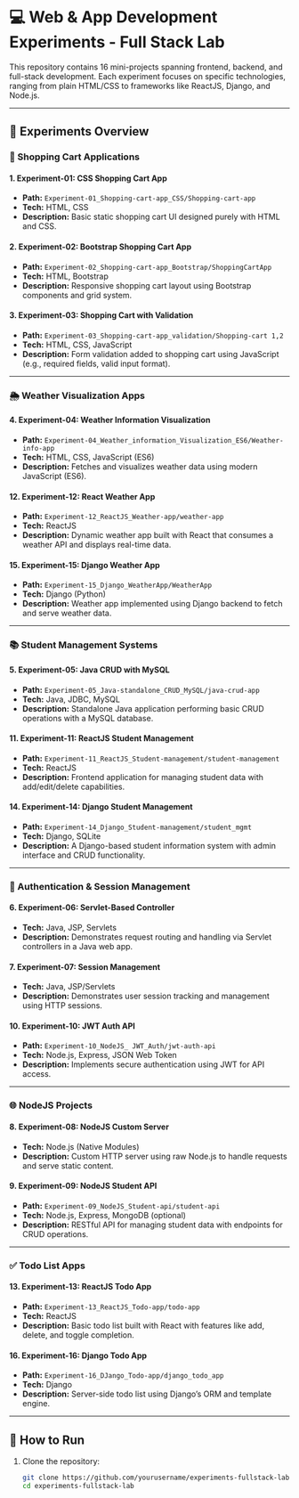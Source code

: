 # 💻 Web & App Development Experiments - Full Stack Lab

This repository contains 16 mini-projects spanning frontend, backend, and full-stack development. Each experiment focuses on specific technologies, ranging from plain HTML/CSS to frameworks like ReactJS, Django, and Node.js.

---

## 📁 Experiments Overview

### 🛒 Shopping Cart Applications

#### 1. **Experiment-01: CSS Shopping Cart App**
- **Path:** `Experiment-01_Shopping-cart-app_CSS/Shopping-cart-app`
- **Tech:** HTML, CSS
- **Description:** Basic static shopping cart UI designed purely with HTML and CSS.

#### 2. **Experiment-02: Bootstrap Shopping Cart App**
- **Path:** `Experiment-02_Shopping-cart-app_Bootstrap/ShoppingCartApp`
- **Tech:** HTML, Bootstrap
- **Description:** Responsive shopping cart layout using Bootstrap components and grid system.

#### 3. **Experiment-03: Shopping Cart with Validation**
- **Path:** `Experiment-03_Shopping-cart-app_validation/Shopping-cart 1,2`
- **Tech:** HTML, CSS, JavaScript
- **Description:** Form validation added to shopping cart using JavaScript (e.g., required fields, valid input format).

---

### 🌦️ Weather Visualization Apps

#### 4. **Experiment-04: Weather Information Visualization**
- **Path:** `Experiment-04_Weather_information_Visualization_ES6/Weather-info-app`
- **Tech:** HTML, CSS, JavaScript (ES6)
- **Description:** Fetches and visualizes weather data using modern JavaScript (ES6).

#### 12. **Experiment-12: React Weather App**
- **Path:** `Experiment-12_ReactJS_Weather-app/weather-app`
- **Tech:** ReactJS
- **Description:** Dynamic weather app built with React that consumes a weather API and displays real-time data.

#### 15. **Experiment-15: Django Weather App**
- **Path:** `Experiment-15_Django_WeatherApp/WeatherApp`
- **Tech:** Django (Python)
- **Description:** Weather app implemented using Django backend to fetch and serve weather data.

---

### 📚 Student Management Systems

#### 5. **Experiment-05: Java CRUD with MySQL**
- **Path:** `Experiment-05_Java-standalone_CRUD_MySQL/java-crud-app`
- **Tech:** Java, JDBC, MySQL
- **Description:** Standalone Java application performing basic CRUD operations with a MySQL database.

#### 11. **Experiment-11: ReactJS Student Management**
- **Path:** `Experiment-11_ReactJS_Student-management/student-management`
- **Tech:** ReactJS
- **Description:** Frontend application for managing student data with add/edit/delete capabilities.

#### 14. **Experiment-14: Django Student Management**
- **Path:** `Experiment-14_Django_Student-management/student_mgmt`
- **Tech:** Django, SQLite
- **Description:** A Django-based student information system with admin interface and CRUD functionality.

---

### 🧠 Authentication & Session Management

#### 6. **Experiment-06: Servlet-Based Controller**
- **Tech:** Java, JSP, Servlets
- **Description:** Demonstrates request routing and handling via Servlet controllers in a Java web app.

#### 7. **Experiment-07: Session Management**
- **Tech:** Java, JSP/Servlets
- **Description:** Demonstrates user session tracking and management using HTTP sessions.

#### 10. **Experiment-10: JWT Auth API**
- **Path:** `Experiment-10_NodeJS_ JWT_Auth/jwt-auth-api`
- **Tech:** Node.js, Express, JSON Web Token
- **Description:** Implements secure authentication using JWT for API access.

---

### 🌐 NodeJS Projects

#### 8. **Experiment-08: NodeJS Custom Server**
- **Tech:** Node.js (Native Modules)
- **Description:** Custom HTTP server using raw Node.js to handle requests and serve static content.

#### 9. **Experiment-09: NodeJS Student API**
- **Path:** `Experiment-09_NodeJS_Student-api/student-api`
- **Tech:** Node.js, Express, MongoDB (optional)
- **Description:** RESTful API for managing student data with endpoints for CRUD operations.

---

### ✅ Todo List Apps

#### 13. **Experiment-13: ReactJS Todo App**
- **Path:** `Experiment-13_ReactJS_Todo-app/todo-app`
- **Tech:** ReactJS
- **Description:** Basic todo list built with React with features like add, delete, and toggle completion.

#### 16. **Experiment-16: Django Todo App**
- **Path:** `Experiment-16_DJango_Todo-app/django_todo_app`
- **Tech:** Django
- **Description:** Server-side todo list using Django’s ORM and template engine.

---

## 🧪 How to Run

1. Clone the repository:
   ```bash
   git clone https://github.com/yourusername/experiments-fullstack-lab.git
   cd experiments-fullstack-lab
